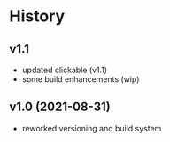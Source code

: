 # History


## v1.1

* updated clickable (v1.1)
* some build enhancements (wip)


## v1.0 (2021-08-31)

* reworked versioning and build system
